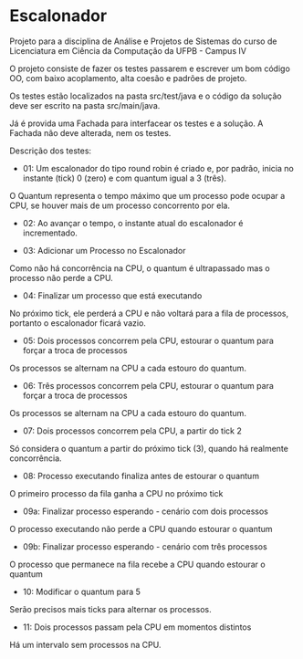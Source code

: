 # Escalonador

Projeto para a disciplina de Análise e Projetos de Sistemas do curso de Licenciatura em Ciência da Computação da UFPB - Campus IV


O projeto consiste de fazer os testes passarem e escrever um bom código OO, com baixo acoplamento, alta coesão e padrões de projeto.

Os testes estão localizados na pasta src/test/java e o código da solução deve ser escrito na pasta src/main/java.

Já é provida uma Fachada para interfacear os testes e a solução. A Fachada não deve alterada, nem os testes.
 
 
Descrição dos testes:
 
- 01: Um escalonador do tipo round robin é criado e, por padrão, inicia no instante (tick) 0 (zero) e com quantum igual a 3 (três).

O Quantum representa o tempo máximo que um processo pode ocupar a CPU, se houver mais de um processo concorrento por ela.

- 02: Ao avançar o tempo, o instante atual do escalonador é incrementado.  

- 03: Adicionar um Processo no Escalonador

Como não há concorrência na CPU, o quantum é ultrapassado mas o processo não perde a CPU.

- 04: Finalizar um processo que está executando

No próximo tick, ele perderá a CPU e não voltará para a fila de processos, portanto o escalonador ficará vazio.

- 05: Dois processos concorrem pela CPU, estourar o quantum para forçar a troca de processos

Os processos se alternam na CPU a cada estouro do quantum.

- 06: Três processos concorrem pela CPU, estourar o quantum para forçar a troca de processos

Os processos se alternam na CPU a cada estouro do quantum.

- 07: Dois processos concorrem pela CPU, a partir do tick 2

Só considera o quantum a partir do próximo tick (3), quando há realmente concorrência.

- 08: Processo executando finaliza antes de estourar o quantum

O primeiro processo da fila ganha a CPU no próximo tick
 
- 09a: Finalizar processo esperando - cenário com dois processos

O processo executando não perde a CPU quando estourar o quantum

 - 09b: Finalizar processo esperando - cenário com três processos

O processo que permanece na fila recebe a CPU quando estourar o quantum

- 10: Modificar o quantum para 5

Serão precisos mais ticks para alternar os processos.

 - 11: Dois processos passam pela CPU em momentos distintos
 
 Há um intervalo sem processos na CPU.
 
 
